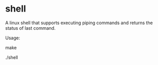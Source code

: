 # shell
A linux shell that supports executing piping commands and returns the status of last command. 

Usage:

make

./shell
